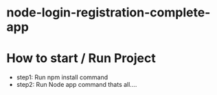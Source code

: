 # node-login-registration-complete-app

# How to start / Run Project
* step1: Run npm install command
* step2: Run Node app command
thats all....
